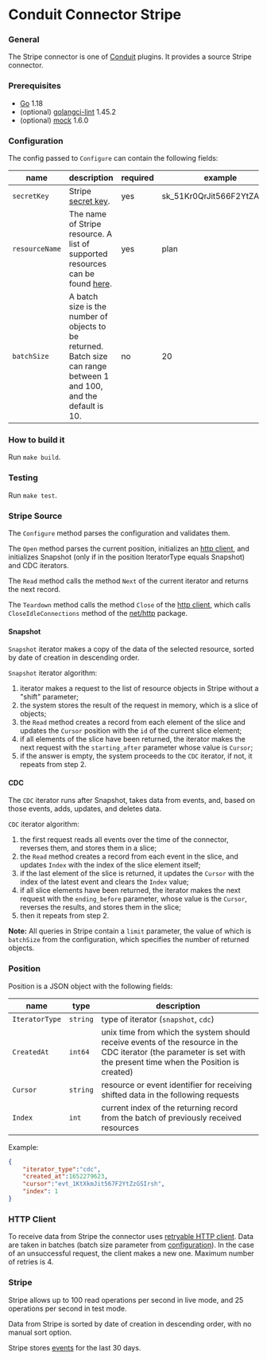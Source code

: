 # Conduit Connector Stripe

### General
The Stripe connector is one of [Conduit](https://github.com/ConduitIO/conduit) plugins. It provides a source Stripe connector.

### Prerequisites
- [Go](https://go.dev/) 1.18
- (optional) [golangci-lint](https://github.com/golangci/golangci-lint) 1.45.2
- (optional) [mock](https://github.com/golang/mock) 1.6.0

### Configuration
The config passed to `Configure` can contain the following fields:

| name           | description                                                                                                          | required | example                    |
|----------------|----------------------------------------------------------------------------------------------------------------------|----------|----------------------------|
| `secretKey`    | Stripe [secret key](https://dashboard.stripe.com/apikeys).                                                           | yes      | sk_51Kr0QrJit566F2YtZAwMlh |
| `resourceName` | The name of Stripe resource. A list of supported resources can be found [here](models/resources/README.md).          | yes      | plan                       |
| `batchSize`    | A batch size is the number of objects to be returned. Batch size can range between 1 and 100, and the default is 10. | no       | 20                         |

### How to build it
Run `make build`.

### Testing
Run `make test`.

### Stripe Source
The `Configure` method parses the configuration and validates them.

The `Open` method parses the current position, initializes an [http client](#http-client), and initializes Snapshot (only if in the position IteratorType equals Snapshot) and CDC iterators.

The `Read` method calls the method `Next` of the current iterator and returns the next record.

The `Teardown` method calls the method `Close` of the [http client](#http-client), which calls `CloseIdleConnections` method of the [net/http](https://pkg.go.dev/net/http) package.

#### Snapshot

`Snapshot` iterator makes a copy of the data of the selected resource, sorted by date of creation in descending order.

`Snapshot` iterator algorithm:
1. iterator makes a request to the list of resource objects in Stripe without a "shift" parameter;
2. the system stores the result of the request in memory, which is a slice of objects;
3. the `Read` method creates a record from each element of the slice and updates the `Cursor` position with the `id` of the current slice element;
4. if all elements of the slice have been returned, the iterator makes the next request with the `starting_after` parameter whose value is `Cursor`;
5. if the answer is empty, the system proceeds to the `CDC` iterator, if not, it repeats from step 2.

#### CDC

The `CDC` iterator runs after Snapshot, takes data from events, and, based on those events, adds, updates, and deletes data.

`CDC` iterator algorithm:
1. the first request reads all events over the time of the connector, reverses them, and stores them in a slice;
2. the `Read` method creates a record from each event in the slice, and updates `Index` with the index of the slice element itself; 
3. if the last element of the slice is returned, it updates the `Cursor` with the index of the latest event and clears the `Index` value;
4. if all slice elements have been returned, the iterator makes the next request with the `ending_before` parameter, whose value is the `Cursor`, reverses the results, and stores them in the slice;
5. then it repeats from step 2.

**Note:** All queries in Stripe contain a `limit` parameter, the value of which is `batchSize` from the configuration, which specifies the number of returned objects.

### Position
Position is a JSON object with the following fields:

| name            | type     | description                                                                                                                                                         | 
|-----------------|----------|---------------------------------------------------------------------------------------------------------------------------------------------------------------------|
| `IteratorType`  | `string` | type of iterator (`snapshot`, `cdc`)                                                                                                                                |
| `CreatedAt`     | `int64`  | unix time from which the system should receive events of the resource in the CDC iterator (the parameter is set with the present time when the Position is created) |
| `Cursor`        | `string` | resource or event identifier for receiving shifted data in the following requests                                                                                   |
| `Index`         | `int`    | current index of the returning record from the batch of previously received resources                                                                               |
Example:
```json
{
	"iterator_type":"cdc",
	"created_at":1652279623,
	"cursor":"evt_1KtXkmJit567F2YtZzGSIrsh",
	"index": 1
}
```

### HTTP Client
To receive data from Stripe the connector uses [retryable HTTP client](https://github.com/hashicorp/go-retryablehttp).
Data are taken in batches (batch size parameter from [configuration](#configuration)).
In the case of an unsuccessful request, the client makes a new one.
Maximum number of retries is 4.

### Stripe
Stripe allows up to 100 read operations per second in live mode, and 25 operations per second in test mode.

Data from Stripe is sorted by date of creation in descending order, with no manual sort option.

Stripe stores [events](https://api.stripe.com/v1/events) for the last 30 days.